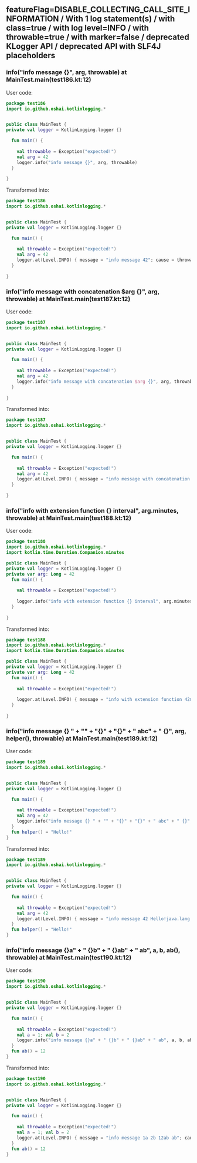 ## featureFlag=DISABLE_COLLECTING_CALL_SITE_INFORMATION / With 1 log statement(s) / with class=true / with log level=INFO / with throwable=true / with marker=false / deprecated KLogger API / deprecated API with SLF4J placeholders



###  info("info message {}", arg, throwable) at MainTest.main(test186.kt:12)

User code:
```kotlin
package test186
import io.github.oshai.kotlinlogging.*


public class MainTest {
private val logger = KotlinLogging.logger {}

  fun main() {
    
    val throwable = Exception("expected!")
    val arg = 42
    logger.info("info message {}", arg, throwable)
  }
  
}


```
  
Transformed into:
```kotlin
package test186
import io.github.oshai.kotlinlogging.*


public class MainTest {
private val logger = KotlinLogging.logger {}

  fun main() {
    
    val throwable = Exception("expected!")
    val arg = 42
    logger.at(Level.INFO) { message = "info message 42"; cause = throwable; internalCompilerData = KLoggingEventBuilder.InternalCompilerData(messageTemplate = "\"info message {}\"")
  }
  
}


```

###  info("info message with concatenation $arg {}", arg, throwable) at MainTest.main(test187.kt:12)

User code:
```kotlin
package test187
import io.github.oshai.kotlinlogging.*


public class MainTest {
private val logger = KotlinLogging.logger {}

  fun main() {
    
    val throwable = Exception("expected!")
    val arg = 42
    logger.info("info message with concatenation $arg {}", arg, throwable)
  }
  
}


```
  
Transformed into:
```kotlin
package test187
import io.github.oshai.kotlinlogging.*


public class MainTest {
private val logger = KotlinLogging.logger {}

  fun main() {
    
    val throwable = Exception("expected!")
    val arg = 42
    logger.at(Level.INFO) { message = "info message with concatenation 42 42"; cause = throwable; internalCompilerData = KLoggingEventBuilder.InternalCompilerData(messageTemplate = "\"info message with concatenation $arg {}\"")
  }
  
}


```

###  info("info with extension function {} interval", arg.minutes, throwable) at MainTest.main(test188.kt:12)

User code:
```kotlin
package test188
import io.github.oshai.kotlinlogging.*
import kotlin.time.Duration.Companion.minutes

public class MainTest {
private val logger = KotlinLogging.logger {}
private var arg: Long = 42
  fun main() {
    
    val throwable = Exception("expected!")
    
    logger.info("info with extension function {} interval", arg.minutes, throwable)
  }
  
}


```
  
Transformed into:
```kotlin
package test188
import io.github.oshai.kotlinlogging.*
import kotlin.time.Duration.Companion.minutes

public class MainTest {
private val logger = KotlinLogging.logger {}
private var arg: Long = 42
  fun main() {
    
    val throwable = Exception("expected!")
    
    logger.at(Level.INFO) { message = "info with extension function 42m interval"; cause = throwable; internalCompilerData = KLoggingEventBuilder.InternalCompilerData(messageTemplate = "\"info with extension function {} interval\"")
  }
  
}


```

###  info("info message {} " + "" + "{}" + "{}" + " abc" + " {}", arg, helper(), throwable) at MainTest.main(test189.kt:12)

User code:
```kotlin
package test189
import io.github.oshai.kotlinlogging.*


public class MainTest {
private val logger = KotlinLogging.logger {}

  fun main() {
    
    val throwable = Exception("expected!")
    val arg = 42
    logger.info("info message {} " + "" + "{}" + "{}" + " abc" + " {}", arg, helper(), throwable)
  }
  fun helper() = "Hello!"
}


```
  
Transformed into:
```kotlin
package test189
import io.github.oshai.kotlinlogging.*


public class MainTest {
private val logger = KotlinLogging.logger {}

  fun main() {
    
    val throwable = Exception("expected!")
    val arg = 42
    logger.at(Level.INFO) { message = "info message 42 Hello!java.lang.Exception: expected! abc {}"; internalCompilerData = KLoggingEventBuilder.InternalCompilerData(messageTemplate = "\"info message {} \" + \"\" + \"{}\" + \"{}\" + \" abc\" + \" {}\"")
  }
  fun helper() = "Hello!"
}


```

###  info("info message {}a" + " {}b" + " {}ab" + " ab", a, b, ab(), throwable) at MainTest.main(test190.kt:12)

User code:
```kotlin
package test190
import io.github.oshai.kotlinlogging.*


public class MainTest {
private val logger = KotlinLogging.logger {}

  fun main() {
    
    val throwable = Exception("expected!")
    val a = 1; val b = 2
    logger.info("info message {}a" + " {}b" + " {}ab" + " ab", a, b, ab(), throwable)
  }
  fun ab() = 12
}


```
  
Transformed into:
```kotlin
package test190
import io.github.oshai.kotlinlogging.*


public class MainTest {
private val logger = KotlinLogging.logger {}

  fun main() {
    
    val throwable = Exception("expected!")
    val a = 1; val b = 2
    logger.at(Level.INFO) { message = "info message 1a 2b 12ab ab"; cause = throwable; internalCompilerData = KLoggingEventBuilder.InternalCompilerData(messageTemplate = "\"info message {}a\" + \" {}b\" + \" {}ab\" + \" ab\"")
  }
  fun ab() = 12
}


```
